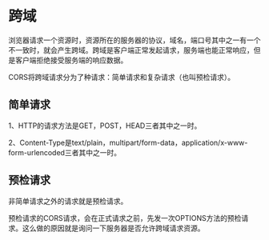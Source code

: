 # 跨域

浏览器请求一个资源时，资源所在的服务器的协议，域名，端口号其中之一有一个不一致时，就会产生跨域。跨域是客户端正常发起请求，服务端也能正常响应，但是客户端拒绝接受服务端的响应数据。

CORS将跨域请求分为了种请求：简单请求和复杂请求（也叫预检请求）。

## 简单请求

1、HTTP的请求方法是GET，POST，HEAD三者其中之一时。

2、Content-Type是text/plain，multipart/form-data，application/x-www-form-urlencoded三者其中之一时。

## 预检请求

非简单请求之外的请求就是预检请求。

预检请求的CORS请求，会在正式请求之前，先发一次OPTIONS方法的预检请求。这么做的原因就是询问一下服务器是否允许跨域请求资源。

